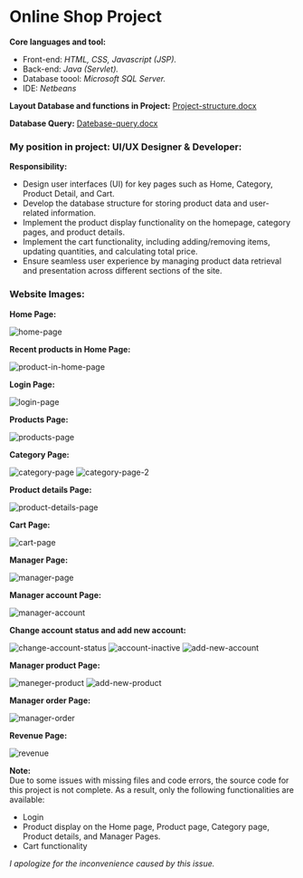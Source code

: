 # Online Shop Project

**Core languages and tool:** 
- Front-end: *HTML, CSS, Javascript (JSP).*
- Back-end: *Java (Servlet).*
- Database toool: *Microsoft SQL Server.*
- IDE: *Netbeans*

**Layout Database and functions in Project:** [Project-structure.docx](https://github.com/user-attachments/files/18514830/Project-structure.docx)

**Database Query:** 
[Datebase-query.docx](https://github.com/user-attachments/files/18515029/Datebase-query.docx)



### My position in project: UI/UX Designer & Developer:
**Responsibility:**
- Design user interfaces (UI) for key pages such as Home, Category, Product Detail, and Cart.
- Develop the database structure for storing product data and user-related information.
- Implement the product display functionality on the homepage, category pages, and product details.
- Implement the cart functionality, including adding/removing items, updating quantities, and calculating total price.
- Ensure seamless user experience by managing product data retrieval and presentation across different sections of the site.

### Website Images:
**Home Page:**

![home-page](https://github.com/user-attachments/assets/0f2a25ad-1856-4458-a130-b9650c091a19)

**Recent products in Home Page:**

![product-in-home-page](https://github.com/user-attachments/assets/4a8960dd-a539-4420-9dff-89a4248d028d)

**Login Page:**

![login-page](https://github.com/user-attachments/assets/b0f38ab0-bf2b-462e-900e-bd3a120b489d)

**Products Page:**

![products-page](https://github.com/user-attachments/assets/04f3c7fd-3f2f-4f9f-b894-2e076bfefd8b)

**Category Page:**

![category-page](https://github.com/user-attachments/assets/ba9b78fb-822b-4085-8ae6-7bdb78f05534)
![category-page-2](https://github.com/user-attachments/assets/cc3f0123-a647-47c4-be5f-f06457dba583)

**Product details Page:**

![product-details-page](https://github.com/user-attachments/assets/73b79fd8-1174-48ce-b2ed-dca86874175c)

**Cart Page:**

![cart-page](https://github.com/user-attachments/assets/b73a99ef-7267-4298-865b-2fdbda16f91b)

**Manager Page:**

![manager-page](https://github.com/user-attachments/assets/c767cc0b-7637-44a6-a181-bdcf035eb034)

**Manager account Page:**

![manager-account](https://github.com/user-attachments/assets/e1fd4f3b-8dac-4f2e-ac34-6593fbfeb720)

**Change account status and add new account:**

![change-account-status](https://github.com/user-attachments/assets/c0a5ce0e-85ee-4ed5-88f2-2a4c198b7487)
![account-inactive](https://github.com/user-attachments/assets/3da0410a-abf0-4d5f-aeba-59fbfe7bdddb)
![add-new-account](https://github.com/user-attachments/assets/a1708acc-d1fc-40e4-a98c-c984ccfc5640)

**Manager product Page:**

![maneger-product](https://github.com/user-attachments/assets/531655bd-1eaf-4d67-8338-ba866acf7615)
![add-new-product](https://github.com/user-attachments/assets/86737336-d88d-486c-9ebc-39fc1aba21fe)

**Manager order Page:**

![manager-order](https://github.com/user-attachments/assets/3b4e954d-f53c-4ad1-9c63-503dddb5bcf6)

**Revenue Page:**

![revenue](https://github.com/user-attachments/assets/36eb4f1e-be96-4189-95a2-83448460ebe9)

**Note:**  
Due to some issues with missing files and code errors, the source code for this project is not complete. As a result, only the following functionalities are available:  
- Login  
- Product display on the Home page, Product page, Category page, Product details, and Manager Pages.  
- Cart functionality  

*I apologize for the inconvenience caused by this issue.*




